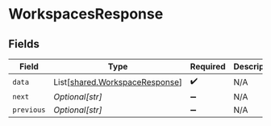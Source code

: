 # WorkspacesResponse


## Fields

| Field                                                                      | Type                                                                       | Required                                                                   | Description                                                                |
| -------------------------------------------------------------------------- | -------------------------------------------------------------------------- | -------------------------------------------------------------------------- | -------------------------------------------------------------------------- |
| `data`                                                                     | List[[shared.WorkspaceResponse](../../models/shared/workspaceresponse.md)] | :heavy_check_mark:                                                         | N/A                                                                        |
| `next`                                                                     | *Optional[str]*                                                            | :heavy_minus_sign:                                                         | N/A                                                                        |
| `previous`                                                                 | *Optional[str]*                                                            | :heavy_minus_sign:                                                         | N/A                                                                        |